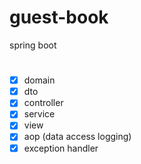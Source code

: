 # guest-book
spring boot

# 
- [x] domain
- [x] dto
- [x] controller
- [x] service
- [x] view
- [x] aop (data access logging)
- [x] exception handler